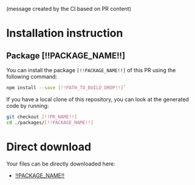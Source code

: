 (message created by the CI based on PR content)
# Installation instruction

## Package [!!PACKAGE_NAME!!]

You can install the package `[!!PACKAGE_NAME!!]` of this PR using the following command:
```bash
npm install --save [!!PATH_TO_BUILD_DROP!!]`
```

If you have a local clone of this repository, you can look at the generated code by running:

```bash
git checkout [!!PR_NAME!!]
cd ./packages/[!!PACKAGE_NAME!!]
```

# Direct download

Your files can be directly downloaded here:

- [!!PACKAGE_NAME!!](!!PATH_TO_BUILD_DROP!!)